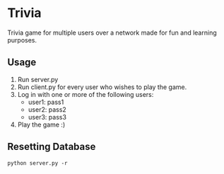 # Trivia
Trivia game for multiple users over a network made for fun and learning purposes. 

## Usage
1. Run server.py
2. Run client.py for every user who wishes to play the game.
3. Log in with one or more of the following users:
    - user1: pass1
    - user2: pass2
    - user3: pass3
4. Play the game :)

## Resetting Database
`python server.py -r`

